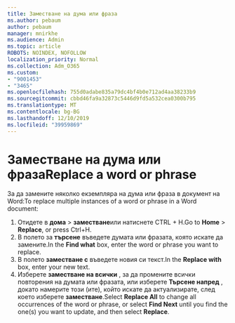 ```yaml
---
title: Заместване на дума или фраза
ms.author: pebaum
author: pebaum
manager: mnirkhe
ms.audience: Admin
ms.topic: article
ROBOTS: NOINDEX, NOFOLLOW
localization_priority: Normal
ms.collection: Adm_O365
ms.custom:
- "9001453"
- "3465"
ms.openlocfilehash: 755d0adabe835a79dc4bf4b0e712ad4aa38233b9
ms.sourcegitcommit: cbbd46fa9a32873c5446d9fd5a532cea0300b795
ms.translationtype: MT
ms.contentlocale: bg-BG
ms.lasthandoff: 12/10/2019
ms.locfileid: "39959869"
---
```

# <a name="replace-a-word-or-phrase"></a><span data-ttu-id="89a5f-102">Заместване на дума или фраза</span><span class="sxs-lookup"><span data-stu-id="89a5f-102">Replace a word or phrase</span></span>

<span data-ttu-id="89a5f-103">За да замените няколко екземпляра на дума или фраза в документ на Word:</span><span class="sxs-lookup"><span data-stu-id="89a5f-103">To replace multiple instances of a word or phrase in a Word document:</span></span>

1. <span data-ttu-id="89a5f-104">Отидете в **дома** > **заместване**или натиснете CTRL + H.</span><span class="sxs-lookup"><span data-stu-id="89a5f-104">Go to **Home** > **Replace**, or press Ctrl+H.</span></span>
2. <span data-ttu-id="89a5f-105">В полето за **търсене** въведете думата или фразата, която искате да замените.</span><span class="sxs-lookup"><span data-stu-id="89a5f-105">In the **Find what** box, enter the word or phrase you want to replace.</span></span> 
3. <span data-ttu-id="89a5f-106">В полето **заместване с** въведете новия си текст.</span><span class="sxs-lookup"><span data-stu-id="89a5f-106">In the **Replace with** box, enter your new text.</span></span>
3. <span data-ttu-id="89a5f-107">Изберете **заместване на всички** , за да промените всички повторения на думата или фразата, или изберете **Търсене напред** , докато намерите този (ите), който искате да актуализирате, след което изберете **заместване**.</span><span class="sxs-lookup"><span data-stu-id="89a5f-107">Select **Replace All** to change all occurrences of the word or phrase, or select **Find Next** until you find the one(s) you want to update, and then select **Replace**.</span></span>